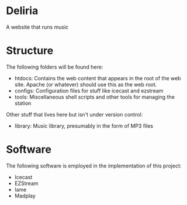 # Deliria #
A website that runs music

# Structure #
The following folders will be found here:

* htdocs: Contains the web content that appears in the root of the web site. Apache (or whatever) should use this as the web root.
* configs: Configuration files for stuff like icecast and ezstream
* tools: Miscellaneous shell scripts and other tools for managing the station

Other stuff that lives here but isn't under version control:
* library: Music library, presumably in the form of MP3 files

# Software #

The following software is employed in the implementation of this project:

* Icecast
* EZStream
* lame
* Madplay
